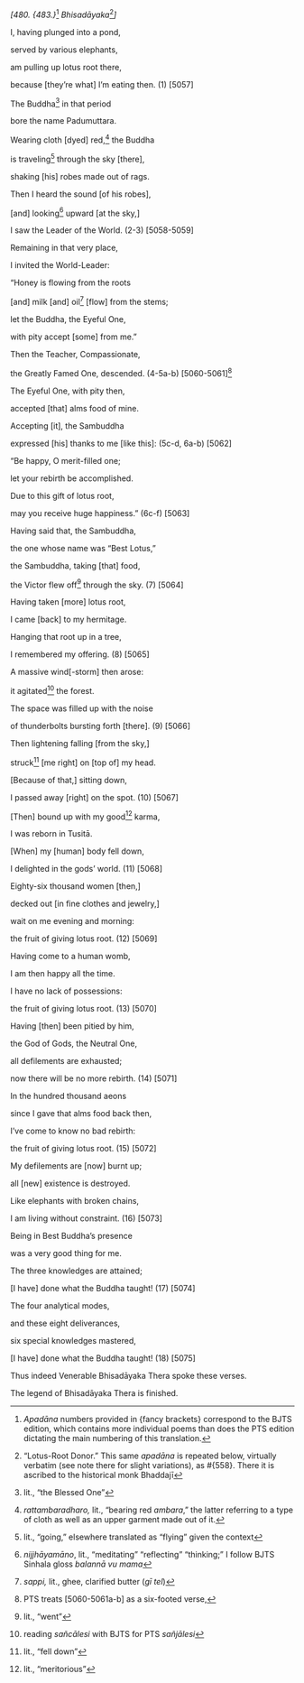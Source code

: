 *\[480. {483.}*[^1] *Bhisadāyaka*[^2]*\]*

I, having plunged into a pond,

served by various elephants,

am pulling up lotus root there,

because \[they’re what\] I’m eating then. (1) \[5057\]

The Buddha[^3] in that period

bore the name Padumuttara.

Wearing cloth \[dyed\] red,[^4] the Buddha

is traveling[^5] through the sky \[there\],

shaking \[his\] robes made out of rags.

Then I heard the sound \[of his robes\],

\[and\] looking[^6] upward \[at the sky,\]

I saw the Leader of the World. (2-3) \[5058-5059\]

Remaining in that very place,

I invited the World-Leader:

“Honey is flowing from the roots

\[and\] milk \[and\] oil[^7] \[flow\] from the stems;

let the Buddha, the Eyeful One,

with pity accept \[some\] from me.”

Then the Teacher, Compassionate,

the Greatly Famed One, descended. (4-5a-b) \[5060-5061\][^8]

The Eyeful One, with pity then,

accepted \[that\] alms food of mine.

Accepting \[it\], the Sambuddha

expressed \[his\] thanks to me \[like this\]: (5c-d, 6a-b) \[5062\]

“Be happy, O merit-filled one;

let your rebirth be accomplished.

Due to this gift of lotus root,

may you receive huge happiness.” (6c-f) \[5063\]

Having said that, the Sambuddha,

the one whose name was “Best Lotus,”

the Sambuddha, taking \[that\] food,

the Victor flew off[^9] through the sky. (7) \[5064\]

Having taken \[more\] lotus root,

I came \[back\] to my hermitage.

Hanging that root up in a tree,

I remembered my offering. (8) \[5065\]

A massive wind\[-storm\] then arose:

it agitated[^10] the forest.

The space was filled up with the noise

of thunderbolts bursting forth \[there\]. (9) \[5066\]

Then lightening falling \[from the sky,\]

struck[^11] \[me right\] on \[top of\] my head.

\[Because of that,\] sitting down,

I passed away \[right\] on the spot. (10) \[5067\]

\[Then\] bound up with my good[^12] karma,

I was reborn in Tusitā.

\[When\] my \[human\] body fell down,

I delighted in the gods’ world. (11) \[5068\]

Eighty-six thousand women \[then,\]

decked out \[in fine clothes and jewelry,\]

wait on me evening and morning:

the fruit of giving lotus root. (12) \[5069\]

Having come to a human womb,

I am then happy all the time.

I have no lack of possessions:

the fruit of giving lotus root. (13) \[5070\]

Having \[then\] been pitied by him,

the God of Gods, the Neutral One,

all defilements are exhausted;

now there will be no more rebirth. (14) \[5071\]

In the hundred thousand aeons

since I gave that alms food back then,

I’ve come to know no bad rebirth:

the fruit of giving lotus root. (15) \[5072\]

My defilements are \[now\] burnt up;

all \[new\] existence is destroyed.

Like elephants with broken chains,

I am living without constraint. (16) \[5073\]

Being in Best Buddha’s presence

was a very good thing for me.

The three knowledges are attained;

\[I have\] done what the Buddha taught! (17) \[5074\]

The four analytical modes,

and these eight deliverances,

six special knowledges mastered,

\[I have\] done what the Buddha taught! (18) \[5075\]

Thus indeed Venerable Bhisadāyaka Thera spoke these verses.

The legend of Bhisadāyaka Thera is finished.

[^1]: *Apadāna* numbers provided in {fancy brackets} correspond to the
    BJTS edition, which contains more individual poems than does the PTS
    edition dictating the main numbering of this translation.

[^2]: “Lotus-Root Donor.” This same *apadāna* is repeated below,
    virtually verbatim (see note there for slight variations), as
    \#{558}. There it is ascribed to the historical monk Bhaddajī

[^3]: lit., “the Blessed One”

[^4]: *rattambaradharo,* lit., “bearing red *ambara*,” the latter
    referring to a type of cloth as well as an upper garment made out of
    it.

[^5]: lit., “going,” elsewhere translated as “flying” given the context

[^6]: *nijjhāyamāno*, lit., “meditating” “reflecting” “thinking;” I
    follow BJTS Sinhala gloss *balannā vu mama*

[^7]: *sappi,* lit., ghee, clarified butter (*gī tel*)

[^8]: PTS treats \[5060-5061a-b\] as a six-footed verse,

[^9]: lit., “went”

[^10]: reading *sañcālesi* with BJTS for PTS *sañjālesi*

[^11]: lit., “fell down”

[^12]: lit., “meritorious”
